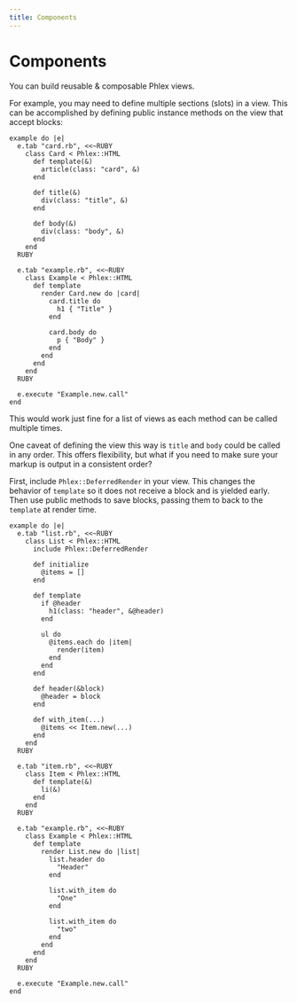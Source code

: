 ```yaml
---
title: Components
---
```


# Components

You can build reusable & composable Phlex views.

For example, you may need to define multiple sections (slots) in a view. This can be accomplished by defining public instance methods on the view that accept blocks:

```phlex
example do |e|
  e.tab "card.rb", <<~RUBY
    class Card < Phlex::HTML
      def template(&)
        article(class: "card", &)
      end

      def title(&)
        div(class: "title", &)
      end

      def body(&)
        div(class: "body", &)
      end
    end
  RUBY

  e.tab "example.rb", <<~RUBY
    class Example < Phlex::HTML
      def template
        render Card.new do |card|
          card.title do
            h1 { "Title" }
          end

          card.body do
            p { "Body" }
          end
        end
      end
    end
  RUBY

  e.execute "Example.new.call"
end
```

This would work just fine for a list of views as each method can be called multiple times.

One caveat of defining the view this way is `title` and `body` could be called in any order. This offers flexibility, but what if you need to make sure your markup is output in a consistent order?

First, include `Phlex::DeferredRender` in your view. This changes the behavior of `template` so it does not receive a block and is yielded early. Then use public methods to save blocks, passing them to back to the `template` at render time.

```phlex
example do |e|
  e.tab "list.rb", <<~RUBY
    class List < Phlex::HTML
      include Phlex::DeferredRender

      def initialize
        @items = []
      end

      def template
        if @header
          h1(class: "header", &@header)
        end

        ul do
          @items.each do |item|
            render(item)
          end
        end
      end

      def header(&block)
        @header = block
      end

      def with_item(...)
        @items << Item.new(...)
      end
    end
  RUBY

  e.tab "item.rb", <<~RUBY
    class Item < Phlex::HTML
      def template(&)
        li(&)
      end
    end
  RUBY

  e.tab "example.rb", <<~RUBY
    class Example < Phlex::HTML
      def template
        render List.new do |list|
          list.header do
            "Header"
          end

          list.with_item do
            "One"
          end

          list.with_item do
            "two"
          end
        end
      end
    end
  RUBY

  e.execute "Example.new.call"
end
```


